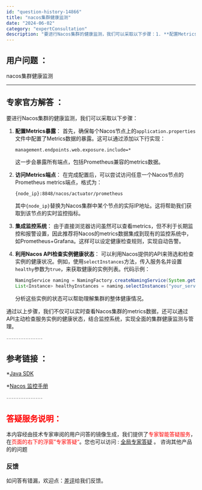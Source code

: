 ```yaml
---
id: "question-history-14866"
title: "nacos集群健康监测"
date: "2024-06-02"
category: "expertConsultation"
description: "要进行Nacos集群的健康监测，我们可以采取以下步骤：1. **配置Metrics暴露**：   首先，确保每个Nacos节点上的`application.properties`文件中配置了Metrics数据的暴露。这可以通过添加以下行实现：   ```   management.endpoints"
---
```


## 用户问题 ： 
 nacos集群健康监测  

---------------
## 专家官方解答 ：

要进行Nacos集群的健康监测，我们可以采取以下步骤：

1. **配置Metrics暴露**：
   首先，确保每个Nacos节点上的`application.properties`文件中配置了Metrics数据的暴露。这可以通过添加以下行实现：
   ```
   management.endpoints.web.exposure.include=*
   ```
   这一步会暴露所有端点，包括Prometheus兼容的metrics数据。

2. **访问Metrics端点**：
   在完成配置后，可以尝试访问任意一个Nacos节点的Prometheus metrics端点，格式为：
   ```
   {node_ip}:8848/nacos/actuator/prometheus
   ```
   其中`{node_ip}`替换为Nacos集群中某个节点的实际IP地址。这将帮助我们获取到该节点的实时监控指标。

3. **集成监控系统**：
   由于直接浏览器访问虽然可以查看metrics，但不利于长期监控和报警设置，因此推荐将Nacos的metrics数据集成到现有的监控系统中，如Prometheus+Grafana。这样可以设定健康检查规则，实现自动告警。

4. **利用Nacos API检查实例健康状态**：
   可以利用Nacos提供的API来筛选和检查实例的健康状况。例如，使用`selectInstances`方法，传入服务名并设置`healthy`参数为`true`，来获取健康的实例列表。代码示例：
   ```java
   NamingService naming = NamingFactory.createNamingService(System.getProperty("serveAddr"));
   List<Instance> healthyInstances = naming.selectInstances("your_service_name", true);
   ```
   分析这些实例的状态可以帮助理解集群的整体健康情况。

通过以上步骤，我们不仅可以实时查看Nacos集群的metrics数据，还可以通过API主动检查服务实例的健康状态，结合监控系统，实现全面的集群健康监测与管理。


<font color="#949494">---------------</font> 


## 参考链接 ：

*[Java SDK](https://nacos.io/docs/latest/guide/user/sdk)
 
 *[Nacos 监控手册](https://nacos.io/docs/latest/guide/admin/monitor-guide)


 <font color="#949494">---------------</font> 
 


## <font color="#FF0000">答疑服务说明：</font> 

本内容经由技术专家审阅的用户问答的镜像生成，我们提供了<font color="#FF0000">专家智能答疑服务</font>，在<font color="#FF0000">页面的右下的浮窗”专家答疑“</font>。您也可以访问 : [全局专家答疑](https://answer.opensource.alibaba.com/docs/intro) 。 咨询其他产品的的问题

### 反馈
如问答有错漏，欢迎点：[差评](https://ai.nacos.io/user/feedbackByEnhancerGradePOJOID?enhancerGradePOJOId=14891)给我们反馈。
